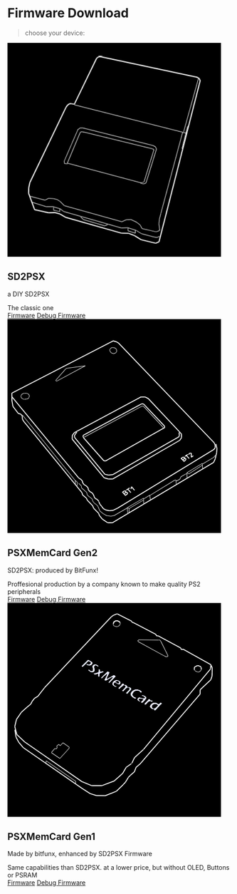 # Firmware Download

> choose your device:

<!--<div class="anim-hover-grow Box p-3">HELLO</div>-->

<div class="anim-hover-grow Box d-flex flex-column flex-md-row flex-items-center flex-md-items-center" href="#url">
    <div class="col-2 d-flex flex-items-center flex-items-center flex-md-items-start">
      <img class="width-full mb-2 mb-md-0" src="img/sd2psx-diy.png" alt="github" />
    </div>
    <div class="col-12 col-md-10 d-flex flex-column flex-justify-center flex-items-center flex-md-items-start pl-md-4">
      <h2 class="text-normal lh-condensed">SD2PSX</h2>
      <p class="h4 color-fg-muted text-normal mb-2">a DIY SD2PSX</p>
      <a class="color-fg-muted text-small">The classic one</a>
      <!--<a class="" href="https://github.com/sd2psXtd/firmware/releases/download/1.0.0-beta12/sd2psx.uf2">Download firmware</a>--->
  <div class="BtnGroup d-block mb-2">
    <a class="BtnGroup-item btn btn-outline" type="button"href="https://github.com/sd2psXtd/firmware/releases/download/1.0.0-beta12/sd2psx.uf2">Firmware</a>
    <a class="BtnGroup-item btn btn-outline" type="button"href="https://github.com/sd2psXtd/firmware/releases/download/1.0.0-beta12/sd2psx-debug.uf2">Debug Firmware</a>
  </div>
    </div>
</div>


<div class="anim-hover-grow Box d-flex flex-column flex-md-row flex-items-center flex-md-items-center" href="#url">
    <div class="col-2 d-flex flex-items-center flex-items-center flex-md-items-start">
      <img class="width-full mb-2 mb-md-0" src="img/psxmemcardgen2.png" alt="github" />
    </div>
    <div class="col-12 col-md-10 d-flex flex-column flex-justify-center flex-items-center flex-md-items-start pl-md-4">
      <h2 class="text-normal lh-condensed">PSXMemCard Gen2</h2>
      <p class="h4 color-fg-muted text-normal mb-2">SD2PSX: produced by BitFunx!</p>
      <a class="color-fg-muted text-small">Proffesional production by a company known to make quality PS2 peripherals</a>
    <div class="BtnGroup d-block mb-2">
        <a class="BtnGroup-item btn btn-outline" type="button"href="https://github.com/sd2psXtd/firmware/releases/download/1.0.0-beta12/sd2psx.uf2">Firmware</a>
        <a class="BtnGroup-item btn btn-outline" type="button"href="https://github.com/sd2psXtd/firmware/releases/download/1.0.0-beta12/sd2psx-debug.uf2">Debug Firmware</a>
    </div>
    </div>
</div>


<div class="anim-hover-grow Box d-flex flex-column flex-md-row flex-items-center flex-md-items-center" href="#url">
    <div class="col-2 d-flex flex-items-center flex-items-center flex-md-items-start">
      <img class="width-full mb-2 mb-md-0" src="img/psxmemcardgen1.png" alt="github" />
    </div>
    <div class="col-12 col-md-10 d-flex flex-column flex-justify-center flex-items-center flex-md-items-start pl-md-4">
      <h2 class="text-normal lh-condensed">PSXMemCard Gen1</h2>
      <p class="h4 color-fg-muted text-normal mb-2">Made by bitfunx, enhanced by SD2PSX Firmware</p>
      <a class="color-fg-muted text-small">Same capabilities than SD2PSX. at a lower price, but without OLED, Buttons or PSRAM</a>
    <div class="BtnGroup d-block mb-2">
        <a class="BtnGroup-item btn btn-outline" type="button"href="https://github.com/sd2psXtd/firmware/releases/download/1.0.0-beta12/psxmemcard.uf2">Firmware</a>
        <a class="BtnGroup-item btn btn-outline" type="button"href="https://github.com/sd2psXtd/firmware/releases/download/1.0.0-beta12/psxmemcard-debug.uf2">Debug Firmware</a>
    </div>
    </div>
</div>
